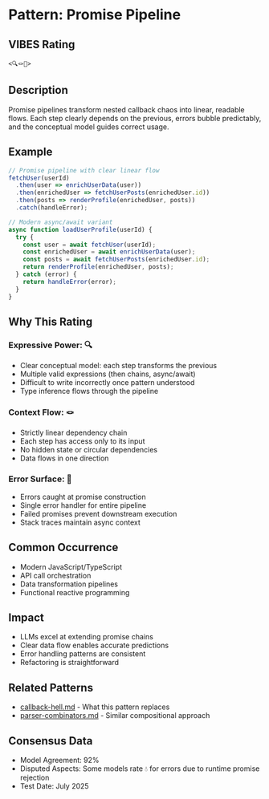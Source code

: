 # Pattern: Promise Pipeline

## VIBES Rating
`<🔍🪢🧊>`

## Description
Promise pipelines transform nested callback chaos into linear, readable flows. Each step clearly depends on the previous, errors bubble predictably, and the conceptual model guides correct usage.

## Example
```javascript
// Promise pipeline with clear linear flow
fetchUser(userId)
  .then(user => enrichUserData(user))
  .then(enrichedUser => fetchUserPosts(enrichedUser.id))
  .then(posts => renderProfile(enrichedUser, posts))
  .catch(handleError);

// Modern async/await variant
async function loadUserProfile(userId) {
  try {
    const user = await fetchUser(userId);
    const enrichedUser = await enrichUserData(user);
    const posts = await fetchUserPosts(enrichedUser.id);
    return renderProfile(enrichedUser, posts);
  } catch (error) {
    return handleError(error);
  }
}
```

## Why This Rating

### Expressive Power: 🔍
- Clear conceptual model: each step transforms the previous
- Multiple valid expressions (then chains, async/await)
- Difficult to write incorrectly once pattern understood
- Type inference flows through the pipeline

### Context Flow: 🪢
- Strictly linear dependency chain
- Each step has access only to its input
- No hidden state or circular dependencies
- Data flows in one direction

### Error Surface: 🧊
- Errors caught at promise construction
- Single error handler for entire pipeline
- Failed promises prevent downstream execution
- Stack traces maintain async context

## Common Occurrence
- Modern JavaScript/TypeScript
- API call orchestration
- Data transformation pipelines
- Functional reactive programming

## Impact
- LLMs excel at extending promise chains
- Clear data flow enables accurate predictions
- Error handling patterns are consistent
- Refactoring is straightforward

## Related Patterns
- [callback-hell.md](./callback-hell.md) - What this pattern replaces
- [parser-combinators.md](./parser-combinators.md) - Similar compositional approach

## Consensus Data
- Model Agreement: 92%
- Disputed Aspects: Some models rate 💧 for errors due to runtime promise rejection
- Test Date: July 2025
